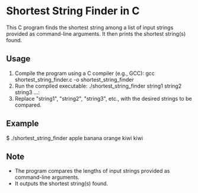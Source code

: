 # Shortest String Finder in C

This C program finds the shortest string among a list of input strings provided as command-line arguments. It then prints the shortest string(s) found.

## Usage
1. Compile the program using a C compiler (e.g., GCC):
gcc shortest_string_finder.c -o shortest_string_finder
2. Run the compiled executable:
./shortest_string_finder string1 string2 string3 ...:
3. Replace "string1", "string2", "string3", etc., with the desired strings to be compared.

## Example
$ ./shortest_string_finder apple banana orange kiwi
kiwi

## Note
- The program compares the lengths of input strings provided as command-line arguments.
- It outputs the shortest string(s) found.
